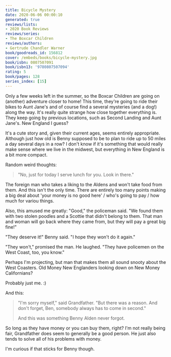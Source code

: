 ```yaml
---
title: Bicycle Mystery
date: 2020-06-06 00:00:10
generated: true
reviews/lists:
- 2020 Book Reviews
reviews/series:
- The Boxcar Children
reviews/authors:
- Gertrude Chandler Warner
book/goodreads_id: 156812
cover: /embeds/books/bicycle-mystery.jpg
book/isbn: 0807507091
book/isbn13: '9780807507094'
rating: 5
book/pages: 128
series_index: [15]
---
```

Only a few weeks left in the summer, so the Boxcar Children are going on (another) adventure closer to home! This time, they're going to ride their bikes to Aunt Jane's and of course find a several mysteries (and a dog!) along the way. It's really quite strange how close together everything is. They keep going by previous locations, such as Second Landing and Aunt Jane's. New England I guess?  

It's a cute story and, given their current ages, seems entirely appropriate. Although just how old is Benny supposed to be to plan to ride up to 50 miles a day several days in a row? I don't know if it's something that would really make sense where we live in the midwest, but everything in New England is a bit more compact.  

<!--more-->

Random weird thoughts:  

> "No, just for today I serve lunch for you. Look in there."

The foreign man who takes a liking to the Aldens and won't take food from them. And this isn't the only time. There are entirely too many points making a big deal about 'your money is no good here' / who's going to pay / how much for variou things.  

Also, this amused me greatly:   "Good," the policeman said. "We found them with two stolen poodles and a Scottie that didn't belong to them. That man and woman will go back where they came from, but they will pay a great big fine!"  

"They deserve it!" Benny said. "I hope they won't do it again."  

"They won't," promised the man. He laughed. "They have policemen on the West Coast, too, you know."  

Perhaps I'm projecting, but man that makes them all sound snooty about the West Coasters. Old Money New Englanders looking down on New Money Californians?  

Probably just me. :)  

And this:  

> "I'm sorry myself," said Grandfather. "But there was a reason. And don't forget, Ben, somebody always has to come in second."  
>
> And this was something Benny Alden never forgot.  

So long as they have money or you can buy them, right? I'm not really being fair, Grandfather does seem to generally be a good person. He just also tends to solve all of his problems with money.  

I'm curious if that sticks for Benny though.